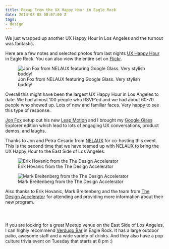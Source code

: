```yaml
---
title: Recap From the UX Happy Hour in Eagle Rock
date: 2013-08-08 00:07:00 Z
tags:
- design
---
```


We just wrapped up another UX Happy Hour in Los Angeles and the turnout was fantastic.

Here are a few notes and selected photos from last nights [UX Happy Hour](http://www.uxhappyhour.com/la) in Eagle Rock. You can also view the entire set on [Flickr](https://www.flickr.com/photos/kaigradert/sets/72157662567935440).

<figure>
<img src="/uploads/IMG_6802.jpg" alt="Jon Fox from NELAUX featuring Google Glass. Very stylish buddy!">
<figcaption>
Jon Fox from NELAUX featuring Google Glass. Very stylish buddy!
</figcaption>
</figure>

Overall this might have been the largest UX Happy Hour in Los Angeles to date. We had almost 100 people who RSVP'ed and we had about 60-70 people who showed up. Lots of new and familiar faces. Very happy to see this type of response.

[Jon Fox](https://twitter.com/JonFoxUX) setup out his new [Leap Motion](https://www.leapmotion.com/) and I brought my [Google Glass](http://www.google.com/glass/start/) Explorer edition which lead to lots of engaging UX conversations, product demos, and laughs.

Thanks to Jon and Petra Cesario from [NELAUX](http://www.meetup.com/NELAUX/) for co-hosting this event. This is the second time that we have teamed up with NELAUX to bring the UX Happy Hour to the East Side of Los Angeles.

<figure>
<img src="/uploads/IMG_6794.jpg" alt="Erik Hovanic from the The Design Accelerator">
<figcaption>
Erik Hovanic from the The Design Accelerator
</figcaption>
</figure>

<figure>
<img src="/uploads/IMG_6796.jpg" alt="Mark Breitenberg from the The Design Accelerator">
<figcaption>
Mark Breitenberg from the The Design Accelerator
</figcaption>
</figure>

Also thanks to Erik Hovanic, Mark Breitenberg and the team from [The Design Accelerator](http://thedesignaccelerator.com/) for attending and providing more information about their new program.

<figure>
<img src="/uploads/IMG_6785.jpg" alt="">
</figure>

<figure>
<img src="/uploads/IMG_6786.jpg" alt="">
</figure>

<figure>
<img src="/uploads/IMG_6801.jpg" alt="">
</figure>

If you are looking for a great Meetup venue on the East Side of Los Angeles, I can highly recommend [Verdugo Bar](http://www.yelp.com/biz/verdugo-los-angeles) in Eagle Rock. It has a large outdoor patio, awesome staff and a wide variety of drinks. And they also have a pop culture trivia event on Tuesday that starts at 8 pm :)
